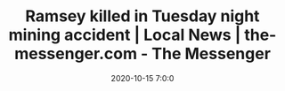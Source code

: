 ---
"title": "Ramsey killed in Tuesday night mining accident | Local News | the-messenger.com - The Messenger"
"date": "2020-10-15 7:0:0"
"feed_name": "GOOGLENEWSMINING"
"feed_website": "https://news.google.com/search?q=mining%2Bincident&hl=en-US&gl=US&ceid=US:en"
"feed_rss": "https://news.google.com/rss/search?q=mining%2Bincident&hl=en-US&gl=US&ceid=US:en"
"link": "https://www.the-messenger.com/news/local/article_9e521b03-6641-5041-821d-db04d42aa92f.html"
"file": "_posts/2021-1-1-9893456c30a184900c6d7a7ac43e5a06682516f3.md"
"accident": "1"
"drilling": "1"
---
